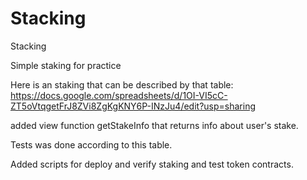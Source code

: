 # Stacking

Stacking

Simple staking for practice

Here is an staking that can be described by that table:
https://docs.google.com/spreadsheets/d/1OI-VI5cC-ZT5oVtqgetFrJ8ZVi8ZgKgKNY6P-INzJu4/edit?usp=sharing

added view function getStakeInfo that returns info about user's stake.

Tests was done according to this table.

Added scripts for deploy and verify staking and test token contracts.
